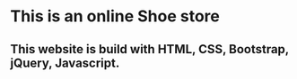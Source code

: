 # This is an online Shoe store

## This website is build with HTML, CSS, Bootstrap, jQuery, Javascript.
